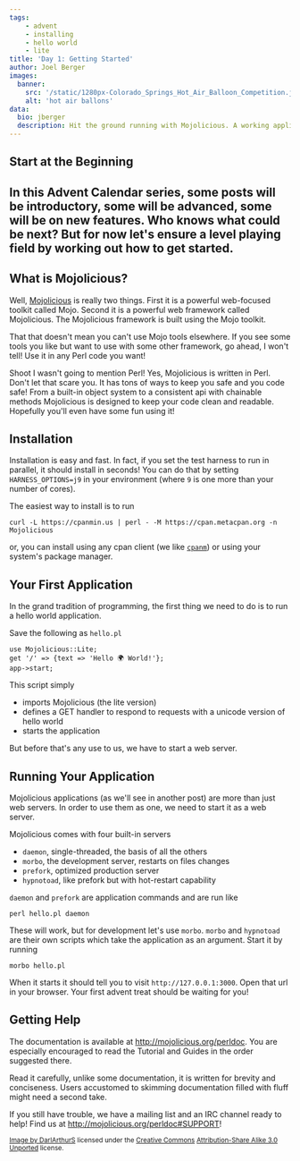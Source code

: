 ```yaml
---
tags:
    - advent
    - installing
    - hello world
    - lite
title: 'Day 1: Getting Started'
author: Joel Berger
images:
  banner:
    src: '/static/1280px-Colorado_Springs_Hot_Air_Balloon_Competition.jpg'
    alt: 'hot air ballons'
data:
  bio: jberger
  description: Hit the ground running with Mojolicious. A working application in minutes!
---
```

## Start at the Beginning

In this Advent Calendar series, some posts will be introductory, some will be advanced, some will be on new features.
Who knows what could be next?
But for now let's ensure a level playing field by working out how to get started.
---
## What is Mojolicious?

Well, [Mojolicious](http://mojolicious.org) is really two things.
First it is a powerful web-focused toolkit called Mojo.
Second it is a powerful web framework called Mojolicious.
The Mojolicious framework is built using the Mojo toolkit.

That that doesn't mean you can't use Mojo tools elsewhere.
If you see some tools you like but want to use with some other framework, go ahead, I won't tell!
Use it in any Perl code you want!

Shoot I wasn't going to mention Perl!
Yes, Mojolicious is written in Perl.
Don't let that scare you.
It has tons of ways to keep you safe and you code safe!
From a built-in object system to a consistent api with chainable methods Mojolicious is designed to keep your code clean and readable.
Hopefully you'll even have some fun using it!

## Installation

Installation is easy and fast.
In fact, if you set the test harness to run in parallel, it should install in seconds!
You can do that by setting `HARNESS_OPTIONS=j9` in your environment (where `9` is one more than your number of cores).

The easiest way to install is to run

    curl -L https://cpanmin.us | perl - -M https://cpan.metacpan.org -n Mojolicious

or, you can install using any cpan client (we like [`cpanm`](https://metacpan.org/pod/App::cpanminus)) or using your system's package manager.

## Your First Application

In the grand tradition of programming, the first thing we need to do is to run a hello world application.

Save the following as `hello.pl`

    use Mojolicious::Lite;
    get '/' => {text => 'Hello 🌍 World!'};
    app->start;

This script simply

- imports Mojolicious (the lite version)
- defines a GET handler to respond to requests with a unicode version of hello world
- starts the application

But before that's any use to us, we have to start a web server.

## Running Your Application

Mojolicious applications (as we'll see in another post) are more than just web servers.
In order to use them as one, we need to start it as a web server.

Mojolicious comes with four built-in servers

- `daemon`, single-threaded, the basis of all the others
- `morbo`, the development server, restarts on files changes
- `prefork`, optimized production server
- `hypnotoad`, like prefork but with hot-restart capability

`daemon` and `prefork` are application commands and are run like

    perl hello.pl daemon

These will work, but for development let's use `morbo`.
`morbo` and `hypnotoad` are their own scripts which take the application as an argument.
Start it by running

    morbo hello.pl

When it starts it should tell you to visit `http://127.0.0.1:3000`.
Open that url in your browser.
Your first advent treat should be waiting for you!

## Getting Help

The documentation is available at <http://mojolicious.org/perldoc>.
You are especially encouraged to read the Tutorial and Guides in the order suggested there.

Read it carefully, unlike some documentation, it is written for brevity and conciseness.
Users accustomed to skimming documentation filled with fluff might need a second take.

If you still have trouble, we have a mailing list and an IRC channel ready to help!
Find us at <http://mojolicious.org/perldoc#SUPPORT>!


<small><a href="https://commons.wikimedia.org/wiki/File:Colorado_Springs_Hot_Air_Balloon_Competition.jpg">Image by DarlArthurS</a> licensed under the <a href="https://en.wikipedia.org/wiki/en:Creative_Commons" class="extiw" title="w:en:Creative Commons">Creative Commons</a> <a rel="nofollow" href="//creativecommons.org/licenses/by-sa/3.0/deed.en">Attribution-Share Alike 3.0 Unported</a> license.</small>
